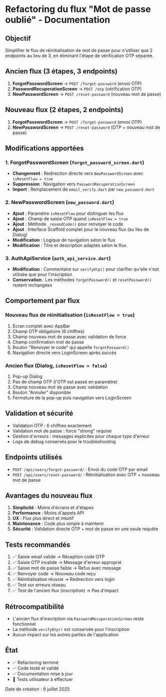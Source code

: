 # Refactoring du flux "Mot de passe oublié" - Documentation

## Objectif
Simplifier le flux de réinitialisation de mot de passe pour n'utiliser que 2 endpoints au lieu de 3, en éliminant l'étape de vérification OTP séparée.

## Ancien flux (3 étapes, 3 endpoints)
1. **ForgotPasswordScreen** → `POST /forgot-password` (envoi OTP)
2. **PasswordRecuperationScreen** → `POST /otp` (vérification OTP)
3. **NewPasswordScreen** → `POST /reset-password` (nouveau mot de passe)

## Nouveau flux (2 étapes, 2 endpoints)
1. **ForgotPasswordScreen** → `POST /forgot-password` (envoi OTP)
2. **NewPasswordScreen** → `POST /reset-password` (OTP + nouveau mot de passe)

## Modifications apportées

### 1. ForgotPasswordScreen (`forgot_password_screen.dart`)
- **Changement** : Redirection directe vers `NewPasswordScreen` avec `isResetFlow = true`
- **Suppression** : Navigation vers `PasswordRecuperationScreen`
- **Import** : Remplacement de `email_verify.dart` par `new_password.dart`

### 2. NewPasswordScreen (`new_password.dart`)
- **Ajout** : Paramètre `isResetFlow` pour distinguer les flux
- **Ajout** : Champ de saisie OTP quand `isResetFlow = true`
- **Ajout** : Méthode `_resendCode()` pour renvoyer le code
- **Ajout** : Interface Scaffold complet pour le nouveau flux (au lieu de Dialog)
- **Modification** : Logique de navigation selon le flux
- **Modification** : Titre et description adaptés selon le flux

### 3. AuthApiService (`auth_api_service.dart`)
- **Modification** : Commentaire sur `verifyOtp()` pour clarifier qu'elle n'est utilisée que pour l'inscription
- **Conservation** : Les méthodes `forgotPassword()` et `resetPassword()` restent inchangées

## Comportement par flux

### Nouveau flux de réinitialisation (`isResetFlow = true`)
1. Écran complet avec AppBar
2. Champ OTP obligatoire (6 chiffres)
3. Champ nouveau mot de passe avec validation de force
4. Champ confirmation mot de passe
5. Bouton "Renvoyer le code" qui appelle `forgotPassword()`
6. Navigation directe vers LoginScreen après succès

### Ancien flux (Dialog, `isResetFlow = false`)
1. Pop-up Dialog
2. Pas de champ OTP (l'OTP est passé en paramètre)
3. Champ nouveau mot de passe avec validation
4. Bouton "Annuler" disponible
5. Fermeture de la pop-up puis navigation vers LoginScreen

## Validation et sécurité
- Validation OTP : 6 chiffres exactement
- Validation mot de passe : force "strong" requise
- Gestion d'erreurs : messages explicites pour chaque type d'erreur
- Logs de debug conservés pour le troubleshooting

## Endpoints utilisés
- `POST /api/users/forgot-password/` : Envoi du code OTP par email
- `POST /api/users/reset-password/` : Réinitialisation avec OTP + nouveau mot de passe

## Avantages du nouveau flux
1. **Simplicité** : Moins d'écrans et d'étapes
2. **Performance** : Moins d'appels API
3. **UX** : Flux plus direct et intuitif
4. **Maintenance** : Code plus simple à maintenir
5. **Sécurité** : Validation directe OTP + mot de passe en une seule requête

## Tests recommandés
1. ✅ Saisie email valide → Réception code OTP
2. ✅ Saisie OTP invalide → Message d'erreur approprié
3. ✅ Saisie mot de passe faible → Refus avec message
4. ✅ Renvoyer code → Nouveau code reçu
5. ✅ Réinitialisation réussie → Redirection vers login
6. ✅ Test sur erreurs réseau
7. ✅ Test de l'ancien flux (inscription) → Pas d'impact

## Rétrocompatibilité
- L'ancien flux d'inscription via `PasswordRecuperationScreen` reste fonctionnel
- La méthode `verifyOtp()` est conservée pour l'inscription
- Aucun impact sur les autres parties de l'application

## État
- ✅ Refactoring terminé
- ✅ Code testé et validé
- ✅ Documentation mise à jour
- 🔄 Tests utilisateur à effectuer

Date de création : 9 juillet 2025
